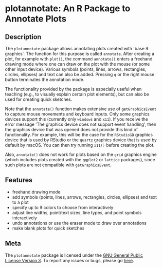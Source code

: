 plotannotate: An R Package to Annotate Plots
============================================

## Description

The `plotannotate` package allows annotating plots created with 'base R graphics'. The function for this purpose is called `annotate`. After creating a plot, for example with `plot()`, the command `annotate()` enters a freehand drawing mode where one can draw on the plot with the mouse (or some other input device). Various symbols (points, lines, arrows, rectangles, circles, ellipses) and text can also be added. Pressing `q` or the right mouse button terminates the annotation mode.

The functionality provided by the package is especially useful when teaching (e.g., to visually explain certain plot elements), but can also be used for creating quick sketches.

Note that the `annotate()` function makes extensive use of `getGraphicsEvent` to capture mouse movements and keyboard inputs. Only some graphics devices support this (currently only `windows` and `x11`). If you receive the error message 'The graphics device does not support event handling', then the graphics device that was opened does not provide this kind of functionality. For example, this will be the case for the `RStudioGD` graphics device that is used by RStudio or the `quartz` graphics device that is used by default by macOS. You can then try running `x11()` before creating the plot.

Also, `annotate()` does not work for plots based on the `grid` graphics engine (which includes plots created with the `ggplot2` or `lattice` packages), since such plots are not compatible with `getGraphicsEvent`.

## Features

- freehand drawing mode
- add symbols (points, lines, arrows, rectangles, circles, ellipses) and text to a plot
- specify up to 9 colors to choose from interactively
- adjust line widths, point/text sizes, line types, and point symbols interactively
- undo annotations or use the eraser mode to draw over annotations
- make blank plots for quick sketches

## Meta

The `plotannotate` package is licensed under the [GNU General Public License Version 3](https://www.gnu.org/licenses/lgpl-3.0.txt). To report any issues or bugs, please go [here](https://github.com/wviechtb/plotannotate/issues).
